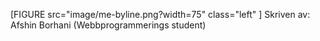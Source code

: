 [FIGURE src="image/me-byline.png?width=75" class="left" ]
Skriven av:<br> Afshin Borhani (Webbprogrammerings student)

